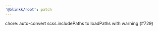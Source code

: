 ```yaml
---
'@blinkk/root': patch
---
```


chore: auto-convert scss.includePaths to loadPaths with warning (#729)
